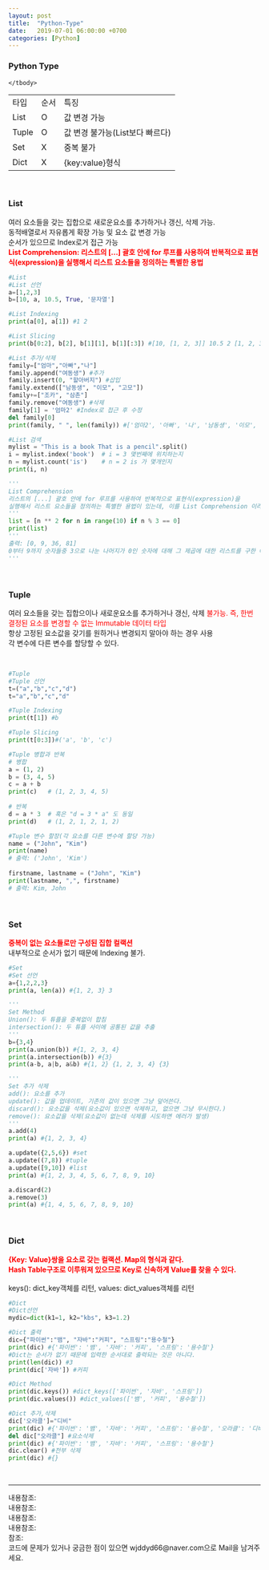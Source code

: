 ```yaml
---
layout: post
title:  "Python-Type"
date:   2019-07-01 06:00:00 +0700
categories: [Python]
---
```


###  Python Type
<link rel = "stylesheet" href ="/static/css/bootstrap.min.css">
<table class="table">
	<tbody>
	<tr>
		<td>타입</td><td>순서</td><td>특징</td>
	</tr>
	<tr>
		<td>List</td><td>O</td><td>값 변경 가능</td>
	</tr>
		<tr>
		<td>Tuple</td><td>O</td><td>값 변경 불가능(List보다 빠르다)</td>
	</tr>
		<tr>
		<td>Set</td><td>X</td><td>중복 불가</td>
	</tr>
			<tr>
		<td>Dict</td><td>X</td><td>{key:value}형식</td>
	</tr>
			
	</tbody>
</table>
<br>

###  List
여러 요소들을 갖는 집합으로 새로운요소를 추가하거나 갱신, 삭제 가능.  
동적배열로서 자유롭게 확장 가능 및 요소 값 변경 가능  
순서가 있으므로 Index로거 접근 가능  
<span style ="color: red">**List Comprehension: 리스트의 [...] 괄호 안에 for 루프를 사용하여 반복적으로 표현식(expression)을 실행해서 리스트 요소들을 정의하는 특별한 용법**</span><br>

```python
#List
#List 선언
a=[1,2,3]
b=[10, a, 10.5, True, '문자열']

#List Indexing
print(a[0], a[1]) #1 2

#List Slicing
print(b[0:2], b[2], b[1][1], b[1][:3]) #[10, [1, 2, 3]] 10.5 2 [1, 2, 3]

#List 추가/삭제
family=["엄마","아빠","나"]
family.append("여동생") #추가
family.insert(0, "할아버지") #삽입
family.extend(["남동생", "이모", "고모"])
family+=["조카", "삼촌"]
family.remove("여동생") #삭제
family[1] = '엄마2' #Index로 접근 후 수정
del family[0]
print(family, " ", len(family)) #['엄마2', '아빠', '나', '남동생', '이모', '고모', '조카', '삼촌']   8

#List 검색
mylist = "This is a book That is a pencil".split()
i = mylist.index('book')  # i = 3 몇번째에 위치하는지
n = mylist.count('is')    # n = 2 is 가 몇개인지
print(i, n)

'''
List Comprehension
리스트의 [...] 괄호 안에 for 루프를 사용하여 반복적으로 표현식(expression)을 
실행해서 리스트 요소들을 정의하는 특별한 용법이 있는데, 이를 List Comprehension 이라 부른다. 
'''
list = [n ** 2 for n in range(10) if n % 3 == 0]
print(list)
'''
출력: [0, 9, 36, 81]
0부터 9까지 숫자들중 3으로 나눈 나머지가 0인 숫자에 대해 그 제곱에 대한 리스트를 구한 예이다.
'''

```
<br>

###  Tuple
여러 요소들을 갖는 집합으이나 새로운요소를 추가하거나 갱신, 삭제 <span style ="color: red">불가능. 즉, 한번 결정된 요소를 변경할 수 없는 Immutable 데이터 타입</span>  
항상 고정된 요소값을 갖기를 원하거나 변경되지 말아야 하는 경우 사용  
각 변수에 다른 변수를 할당할 수 있다.  

<br>

```python
#Tuple
#Tuple 선언
t=("a","b","c","d")
t="a","b","c","d"

#Tuple Indexing
print(t[1]) #b

#Tuple Slicing
print(t[0:3])#('a', 'b', 'c')

#Tuple 병합과 반복
# 병합
a = (1, 2)
b = (3, 4, 5)
c = a + b
print(c)   # (1, 2, 3, 4, 5)
 
# 반복
d = a * 3  # 혹은 "d = 3 * a" 도 동일
print(d)   # (1, 2, 1, 2, 1, 2)

#Tuple 변수 할장(각 요소를 다른 변수에 할당 가능)
name = ("John", "Kim")
print(name)
# 출력: ('John', 'Kim')
 
firstname, lastname = ("John", "Kim")
print(lastname, ",", firstname)
# 출력: Kim, John

```
<br>

###  Set
<span style ="color: red">**중복이 없는 요소들로만 구성된 집합 컬랙션**</span><br>
내부적으로 순서가 없기 때문에 Indexing 불가.  


```python
#Set
#Set 선언
a={1,2,2,3}
print(a, len(a)) #{1, 2, 3} 3

'''
Set Method
Union(): 두 튜플을 중복없이 합침
intersection(): 두 튜플 사이에 공통된 값을 추출
'''
b={3,4}
print(a.union(b)) #{1, 2, 3, 4}
print(a.intersection(b)) #{3}
print(a-b, a|b, a&b) #{1, 2} {1, 2, 3, 4} {3}

'''
Set 추가 삭제
add(): 요소를 추가
update(): 값을 업데이트, 기존의 값이 있으면 그냥 덮어쓴다.
discard(): 요소값을 삭제(요소값이 있으면 삭제하고, 없으면 그냥 무시한다.)
remove(): 요소값을 삭제(요소값이 없는데 삭제를 시도하면 에러가 발생)
'''
a.add(4) 
print(a) #{1, 2, 3, 4}

a.update({2,5,6}) #set
a.update((7,8)) #tuple
a.update([9,10]) #list
print(a) #{1, 2, 3, 4, 5, 6, 7, 8, 9, 10}

a.discard(2) 
a.remove(3)
print(a) #{1, 4, 5, 6, 7, 8, 9, 10}

```
<br>

###  Dict
<span style ="color: red">**{Key: Value}쌍을 요소로 갖는 컬랙션. Map의 형식과 같다.  
Hash Table구조로 이루워져 있으므로 Key로 신속하게 Value를 찾을 수 있다.**</span><br>  
keys(): dict_key객체를 리턴, values: dict_values객체를 리턴  

```python
#Dict
#Dict선언
mydic=dict(k1=1, k2="kbs", k3=1.2)

#Dict 출력
dic={"파이썬":"뱀", "자바":"커피", "스프링":"용수철"}
print(dic) #{'파이썬': '뱀', '자바': '커피', '스프링': '용수철'}
#Dict는 순서가 없기 때문에 입력한 순서대로 출력되는 것은 아니다.
print(len(dic)) #3
print(dic['자바']) #커피

#Dict Method
print(dic.keys()) #dict_keys(['파이썬', '자바', '스프링'])
print(dic.values()) #dict_values(['뱀', '커피', '용수철'])

#Dict 추가,삭제
dic['오라클']="디비" 
print(dic) #{'파이썬': '뱀', '자바': '커피', '스프링': '용수철', '오라클': '디비'}
del dic["오라클"] #요소삭제
print(dic) #{'파이썬': '뱀', '자바': '커피', '스프링': '용수철'}
dic.clear() #전부 삭제
print(dic) #{}

```
<br>
<hr>
내용참조:<https://blog.naver.com/PostView.nhn?blogId=mint3081&logNo=221533482749&parentCategoryNo=&categoryNo=49&viewDate=&isShowPopularPosts=false&from=postList><br>
내용참조:<http://pythonstudy.xyz/python/article/13-%EC%BB%AC%EB%A0%89%EC%85%98--Tuple><br>
내용참조:<http://pythonstudy.xyz/python/article/14-%EC%BB%AC%EB%A0%89%EC%85%98--Dictionary><br>
내용참조:<http://pythonstudy.xyz/python/article/13-%EC%BB%AC%EB%A0%89%EC%85%98--Tuple><br>
참조:<https://github.com/wjddyd66/Python/tree/master/Type><br>
코드에 문제가 있거나 궁금한 점이 있으면 wjddyd66@naver.com으로  Mail을 남겨주세요.